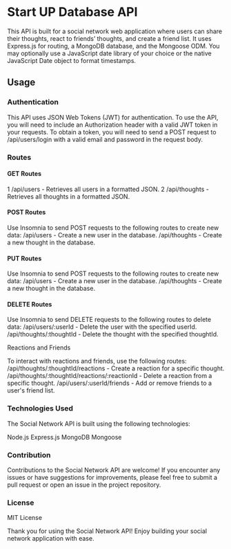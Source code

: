 # Start UP Database API

This API is built for a social network web application where users can share their thoughts, react to friends’ thoughts, and create a friend list. It uses Express.js for routing, a MongoDB database, and the Mongoose ODM. You may optionally use a JavaScript date library of your choice or the native JavaScript Date object to format timestamps.

## Usage

### Authentication

This API uses JSON Web Tokens (JWT) for authentication. To use the API, you will need to include an Authorization header with a valid JWT token in your requests. To obtain a token, you will need to send a POST request to /api/users/login with a valid email and password in the request body.

### Routes

#### GET Routes

1 /api/users - Retrieves all users in a formatted JSON.
2 /api/thoughts - Retrieves all thoughts in a formatted JSON.

#### POST Routes

Use Insomnia to send POST requests to the following routes to create new data:
/api/users - Create a new user in the database.
/api/thoughts - Create a new thought in the database.

#### PUT Routes

Use Insomnia to send POST requests to the following routes to create new data:
/api/users - Create a new user in the database.
/api/thoughts - Create a new thought in the database.

#### DELETE Routes

Use Insomnia to send DELETE requests to the following routes to delete data:
/api/users/:userId - Delete the user with the specified userId.
/api/thoughts/:thoughtId - Delete the thought with the specified thoughtId.

Reactions and Friends

To interact with reactions and friends, use the following routes:
/api/thoughts/:thoughtId/reactions - Create a reaction for a specific thought.
/api/thoughts/:thoughtId/reactions/:reactionId - Delete a reaction from a specific thought.
/api/users/:userId/friends - Add or remove friends to a user's friend list.

### Technologies Used

The Social Network API is built using the following technologies:

Node.js
Express.js
MongoDB
Mongoose

### Contribution

Contributions to the Social Network API are welcome! If you encounter any issues or have suggestions for improvements, please feel free to submit a pull request or open an issue in the project repository.

### License

MIT License

Thank you for using the Social Network API! Enjoy building your social network application with ease.
